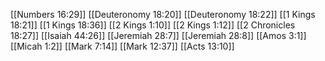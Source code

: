 [[Numbers 16:29]]
[[Deuteronomy 18:20]]
[[Deuteronomy 18:22]]
[[1 Kings 18:21]]
[[1 Kings 18:36]]
[[2 Kings 1:10]]
[[2 Kings 1:12]]
[[2 Chronicles 18:27]]
[[Isaiah 44:26]]
[[Jeremiah 28:7]]
[[Jeremiah 28:8]]
[[Amos 3:1]]
[[Micah 1:2]]
[[Mark 7:14]]
[[Mark 12:37]]
[[Acts 13:10]]

